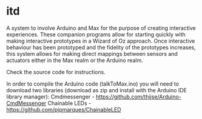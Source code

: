 # itd
A system to involve Arduino and Max for the purpose of creating interactive experiences. These companion programs allow for starting quickly with making interactive prototypes in a Wizard of Oz approach. Once interactive behaviour has been prototyped and the fidelity of the prototypes increases, this system allows for making direct mappings between sensors and actuators either in the Max realm or the Arduino realm.

Check the source code for instructions.

In order to compile the Arduino code (talkToMax.ino) you will need to download two libraries (download as zip and install with the Arduino IDE library manager):
Cmdmessenger - https://github.com/thijse/Arduino-CmdMessenger
Chainable LEDs - https://github.com/pjpmarques/ChainableLED

